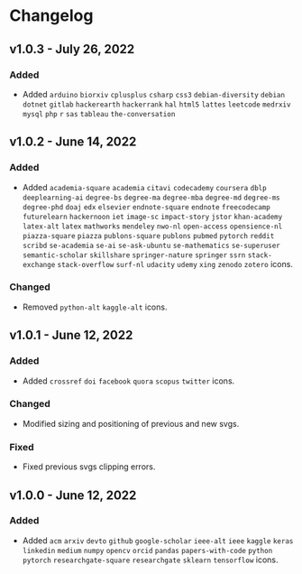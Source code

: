# Changelog
## v1.0.3 - July 26, 2022
### Added
- Added ```arduino``` ```biorxiv``` ```cplusplus``` ```csharp``` ```css3``` ```debian-diversity``` ```debian``` ```dotnet``` ```gitlab``` ```hackerearth``` ```hackerrank``` ```hal``` ```html5``` ```lattes``` ```leetcode``` ```medrxiv``` ```mysql``` ```php``` ```r``` ```sas``` ```tableau``` ```the-conversation```

## v1.0.2 - June 14, 2022
### Added
- Added ```academia-square``` ```academia``` ```citavi``` ```codecademy``` ```coursera``` ```dblp``` ```deeplearning-ai``` ```degree-bs``` ```degree-ma``` ```degree-mba``` ```degree-md``` ```degree-ms``` ```degree-phd``` ```doaj``` ```edx``` ```elsevier``` ```endnote-square``` ```endnote``` ```freecodecamp``` ```futurelearn``` ```hackernoon``` ```iet``` ```image-sc``` ```impact-story``` ```jstor``` ```khan-academy``` ```latex-alt``` ```latex``` ```mathworks``` ```mendeley``` ```nwo-nl``` ```open-access``` ```opensience-nl``` ```piazza-square``` ```piazza``` ```publons-square``` ```publons``` ```pubmed``` ```pytorch``` ```reddit``` ```scribd``` ```se-academia``` ```se-ai``` ```se-ask-ubuntu``` ```se-mathematics``` ```se-superuser``` ```semantic-scholar``` ```skillshare``` ```springer-nature``` ```springer``` ```ssrn``` ```stack-exchange``` ```stack-overflow``` ```surf-nl``` ```udacity``` ```udemy``` ```xing``` ```zenodo``` ```zotero``` icons.

### Changed
- Removed ```python-alt``` ```kaggle-alt``` icons.

## v1.0.1 - June 12, 2022
### Added
- Added ```crossref``` ```doi``` ```facebook``` ```quora``` ```scopus``` ```twitter``` icons.

### Changed
- Modified sizing and positioning of previous and new svgs.

### Fixed
- Fixed previous svgs clipping errors.

## v1.0.0 - June 12, 2022
### Added
- Added ```acm``` ```arxiv``` ```devto``` ```github``` ```google-scholar``` ```ieee-alt``` ```ieee``` ```kaggle``` ```keras``` ```linkedin``` ```medium``` ```numpy``` ```opencv``` ```orcid``` ```pandas``` ```papers-with-code``` ```python``` ```pytorch``` ```researchgate-square``` ```researchgate``` ```sklearn``` ```tensorflow``` icons.
